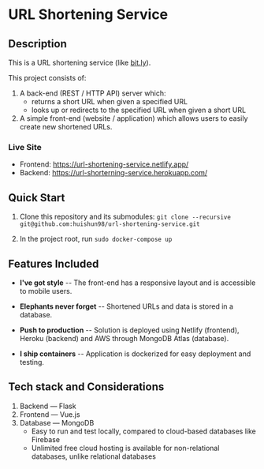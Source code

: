 
# URL Shortening Service

## Description
This is a URL shortening service (like [bit.ly](https://bit.ly)).

This project consists of:
1. A back-end (REST / HTTP API) server which:
    * returns a short URL when given a specified URL
    * looks up or redirects to the specified URL when given a short URL
2. A simple front-end (website / application) which allows users to easily create new shortened URLs.

### Live Site
* Frontend: https://url-shortening-service.netlify.app/
* Backend: https://url-shorterning-service.herokuapp.com/

## Quick Start

1. Clone this repository and its submodules: `git clone --recursive git@github.com:huishun98/url-shortening-service.git`
<!-- To update submodules, run `git submodule update --remote --merge` -->
2. In the project root, run `sudo docker-compose up`

## Features Included

- **I've got style** -- The front-end has a responsive layout and is accessible to mobile users.

- **Elephants never forget** -- Shortened URLs and data is stored in a database.

- **Push to production** -- Solution is deployed using Netlify (frontend), Heroku (backend) and AWS through MongoDB Atlas (database).

- **I ship containers** -- Application is dockerized for easy deployment and testing.

## Tech stack and Considerations
1. Backend — Flask
2. Frontend — Vue.js
3. Database — MongoDB
    * Easy to run and test locally, compared to cloud-based databases like Firebase
    * Unlimited free cloud hosting is available for non-relational databases, unlike relational databases
